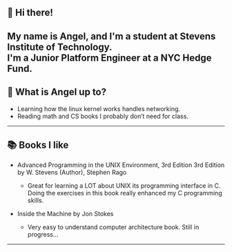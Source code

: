 ## 👋 Hi there!

My name is Angel, and I'm a student at Stevens Institute of Technology.  
I'm a Junior Platform Engineer at a NYC Hedge Fund.
---

## 🤔 What is Angel up to?

- Learning how the linux kernel works handles networking.
- Reading math and CS books I probably don’t need for class.

---

## 📚 Books I like

- Advanced Programming in the UNIX Environment, 3rd Edition 3rd Edition by W. Stevens (Author), Stephen Rago
  - Great for learning a LOT about UNIX its programming interface in C. Doing the exercises in this book really enhanced my C programming skills.
 
- Inside the Machine by Jon Stokes
  - Very easy to understand computer architecture book. Still in progress...  
---

<!--
**atodoro1/atodoro1** is a ✨ _special_ ✨ repository because its `README.md` (this file) appears on your GitHub profile.

Here are some ideas to get you started:

- 🔭 I’m currently working on ...
- 🌱 I’m currently learning ...
- 👯 I’m looking to collaborate on ...
- 🤔 I’m looking for help with ...
- 💬 Ask me about ...
- 📫 How to reach me: ...
- 😄 Pronouns: ...
- ⚡ Fun fact: ...
-->
